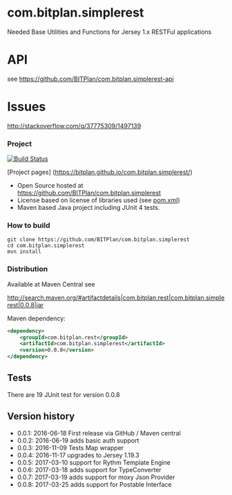 # com.bitplan.simplerest
Needed Base Utilities and Functions for Jersey 1.x RESTFul applications

# API
see https://github.com/BITPlan/com.bitplan.simplerest-api

# Issues
http://stackoverflow.com/q/37775309/1497139

### Project
[![Build Status](https://travis-ci.org/BITPlan/com.bitplan.simplerest.svg?branch=master)](https://travis-ci.org/BITPlan/com.bitplan.simplerest)

[Project pages] (https://bitplan.github.io/com.bitplan.simplerest/)

* Open Source hosted at https://github.com/BITPlan/com.bitplan.simplerest
* License based on license of libraries used (see [pom.xml](https://github.com/BITPlan/com.bitplan.simplerest/blob/master/pom.xml))
* Maven based Java project including JUnit 4 tests.

### How to build
```
git clone https://github.com/BITPlan/com.bitplan.simplerest
cd com.bitplan.simplerest
mvn install
```

### Distribution
Available at Maven Central see 

http://search.maven.org/#artifactdetails|com.bitplan.rest|com.bitplan.simplerest|0.0.8|jar

Maven dependency:

```xml
<dependency>
	<groupId>com.bitplan.rest</groupId>
	<artifactId>com.bitplan.simplerest</artifactId>
	<version>0.0.8</version>
</dependency>
```
## Tests
There are 19 JUnit test for version 0.0.8

## Version history
* 0.0.1: 2016-06-18 First release via GitHub / Maven central
* 0.0.2: 2016-06-19 adds basic auth support
* 0.0.3: 2016-11-09 Tests Map wrapper
* 0.0.4: 2016-11-17 upgrades to Jersey 1.19.3
* 0.0.5: 2017-03-10 support for Rythm Template Engine
* 0.0.6: 2017-03-18 adds support for TypeConverter
* 0.0.7: 2017-03-19 adds support for moxy Json Provider
* 0.0.8: 2017-03-25 adds support for Postable Interface